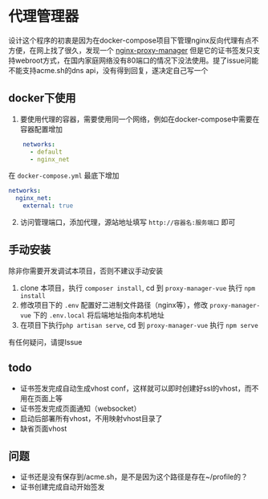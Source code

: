 # 代理管理器
设计这个程序的初衷是因为在docker-compose项目下管理nginx反向代理有点不方便，在网上找了很久，发现一个 [nginx-proxy-manager](https://github.com/jc21/nginx-proxy-manager)
但是它的证书签发只支持webroot方式，在国内家庭网络没有80端口的情况下没法使用。提了issue问能不能支持acme.sh的dns api，没有得到回复，遂决定自己写一个

## docker下使用
1. 要使用代理的容器，需要使用同一个网络，例如在docker-compose中需要在容器配置增加
```yaml
    networks:
      - default
      - nginx_net
```
在 `docker-compose.yml` 最底下增加
```yaml
networks:
  nginx_net:
    external: true
```
2. 访问管理端口，添加代理，源站地址填写 `http://容器名:服务端口` 即可 


## 手动安装
除非你需要开发调试本项目，否则不建议手动安装
1. clone 本项目，执行 `composer install`, cd 到 `proxy-manager-vue` 执行 `npm install`
2. 修改项目下的 `.env` 配置好二进制文件路径（nginx等），修改 `proxy-manager-vue` 下的 `.env.local` 将后端地址指向本机地址
2. 在项目下执行`php artisan serve`,  cd 到 `proxy-manager-vue` 执行 `npm serve`

有任何疑问，请提Issue

## todo
- 证书签发完成自动生成vhost conf，这样就可以即时创建好ssl的vhost，而不用在页面上等
- 证书签发完成页面通知（websocket）
- 启动后部署所有vhost，不用映射vhost目录了
- 缺省页面vhost

## 问题
- 证书还是没有保存到/acme.sh，是不是因为这个路径是存在~/profile的？
- 证书创建完成自动开始签发
